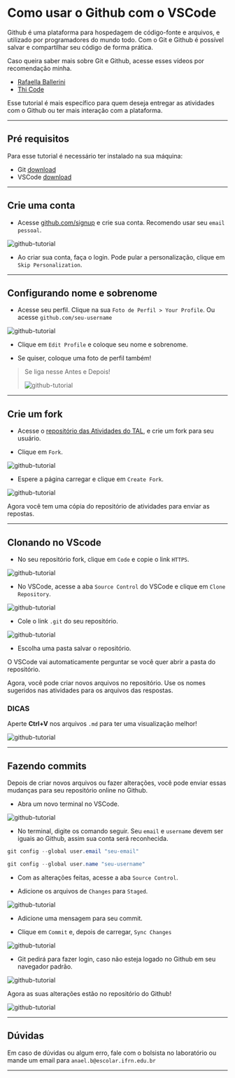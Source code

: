 # Como usar o Github com o VSCode
Github é uma plataforma para hospedagem de código-fonte e arquivos, e utilizado por programadores do mundo todo. Com o Git e Github é possível salvar e compartilhar seu código de forma prática.

Caso queira saber mais sobre Git e Github, acesse esses vídeos por recomendação minha.

- [Rafaella Ballerini](https://youtu.be/DqTITcMq68k?si=IZrRDynEVx-VCOkZ)
- [Thi Code](https://youtu.be/7cNP3AE49Bg?si=Qt-Qsw65vQMUfI5t)

Esse tutorial é mais específico para quem deseja entregar as atividades com o Github ou ter mais interação com a plataforma.

---

## Pré requisitos
Para esse tutorial é necessário ter instalado na sua máquina:
 - Git [download](https://git-scm.com/downloads)
 - VSCode [download](https://code.visualstudio.com/download)

---

## Crie uma conta
- Acesse [github.com/signup](https://github.com/signup) e crie sua conta. Recomendo usar seu `email pessoal`.

![github-tutorial](img/git-1.jpg)

- Ao criar sua conta, faça o login. Pode pular a personalização, clique em `Skip Personalization`.

---

## Configurando nome e sobrenome
- Acesse seu perfil. Clique na sua `Foto de Perfil > Your Profile`. Ou acesse `github.com/seu-username`

![github-tutorial](img/git-3.jpg)

- Clique em `Edit Profile` e coloque seu nome e sobrenome.

- Se quiser, coloque uma foto de perfil também!

> Se liga nesse Antes e Depois!
>
>![github-tutorial](img/git-19.jpg)

---

## Crie um fork
- Acesse o [repositório das Atividades do TAL](https://github.com/dvanael/tal-peoo-atividades/), e crie um fork para seu usuário.

- Clique em `Fork`.

![github-tutorial](img/git-6.jpg)

- Espere a página carregar e clique em `Create Fork`.

![github-tutorial](img/git-7.jpg)

Agora você tem uma cópia do repositório de atividades para enviar as repostas.

---

## Clonando no VScode
- No seu repositório fork, clique em `Code` e copie o link `HTTPS`.

![github-tutorial](img/git-8.jpg)

- No VSCode, acesse a aba `Source Control` do VSCode e clique em `Clone Repository`.

![github-tutorial](img/git-9.jpg)

- Cole o link ``.git`` do seu repositório.

![github-tutorial](img/git-10.jpg)

- Escolha uma pasta salvar o repositório.

O VSCode vai automaticamente perguntar se você quer abrir a pasta do repositório.

Agora, você pode criar novos arquivos no repositório. Use os nomes sugeridos nas atividades para os arquivos das respostas.

### DICAS
Aperte **Ctrl+V** nos arquivos `.md` para ter uma visualização melhor!

![github-tutorial](img/git-11.jpg)

---

## Fazendo commits
Depois de criar novos arquivos ou fazer alterações, você pode enviar essas mudanças para seu repositório online no Github.

- Abra um novo terminal no VSCode.

![github-tutorial](img/git-12.jpg)

- No terminal, digite os comando seguir. Seu `email` e `username` devem ser iguais ao Github, assim sua conta será reconhecida.

```powershell
git config --global user.email "seu-email"
```

```powershell
git config --global user.name "seu-username"
```

- Com as alterações feitas, acesse a aba `Source Control`.

- Adicione os arquivos de `Changes` para `Staged`.

![github-tutorial](img/git-13.jpg)

- Adicione uma mensagem para seu commit.

- Clique em `Commit` e, depois de carregar, `Sync Changes`

![github-tutorial](img/git-15.jpg)


- Git pedirá para fazer login, caso não esteja logado no Github em seu navegador padrão.

![github-tutorial](img/git-18.jpg)

Agora as suas alterações estão no repositório do Github!

![github-tutorial](img/git-2.jpg)

---

## Dúvidas

Em caso de dúvidas ou algum erro, fale com o bolsista no laboratório ou mande um email para `anael.b@escolar.ifrn.edu.br`

---